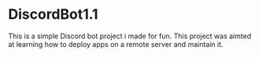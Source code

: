 # DiscordBot1.1
This is a simple Discord bot project i made for fun. This project was aimted at learning how to deploy apps on a remote server and maintain it. 
